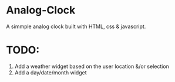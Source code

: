 # Analog-Clock

A simmple analog clock built with HTML, css & javascript.

# TODO:

1. Add a weather widget based on the user location &/or selection
2. Add a day/date/month widget